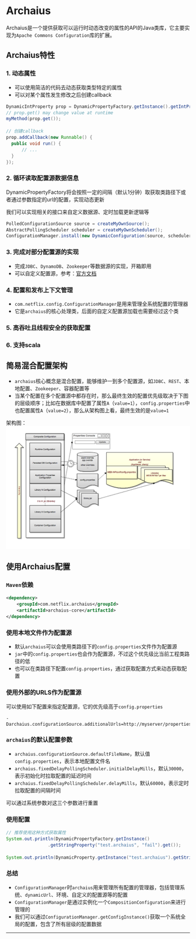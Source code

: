 # Archaius

Archaius是一个提供获取可以运行时动态改变的属性的API的Java类库，它主要实现为`Apache Commons Configuration`库的扩展。

## Archaius特性

### 1. 动态属性
- 可以使用简洁的代码去动态获取类型特定的属性
- 可以对某个属性发生修改之后创建callback
```java
DynamicIntProperty prop = DynamicPropertyFactory.getInstance().getIntProperty("myProperty", DEFAULT_VALUE);
// prop.get() may change value at runtime
myMethod(prop.get());

// 创建callback
prop.addCallback(new Runnable() {
  public void run() {
      // ...
  }
});
```

### 2. 循环读取配置源数据信息

DynamicPropertyFactory将会按照一定的间隔（默认1分钟）取获取类路径下或者通过参数指定的url的配置，实现动态更新

我们可以实现相关的接口来自定义数据源、定时加载更新逻辑等
```java
PolledConfigurationSource source = createMyOwnSource();
AbstractPollingScheduler scheduler = createMyOwnScheduler();
ConfigurationManager.install(new DynamicConfiguration(source, scheduler));
```

### 3. 完成对部分配置源的实现

- 完成`JDBC`、`DynamoDB`、`Zookeeper`等数据源的实现，开箱即用
- 可以自定义配置源，参考：[官方文档](https://github.com/Netflix/archaius/wiki/Users-Guide)

### 4. 配置和发布上下文管理

- `com.netflix.config.ConfigurationManager`是用来管理全系统配置的管理器
- 它是`archaius`的核心处理类，后面的自定义配置源加载也需要经过这个类

### 5. 高吞吐且线程安全的获取配置

### 6. 支持scala

## 简易混合配置架构

- `archaius`核心概念是混合配置，能够维护一到多个配置源，如`JDBC`、`REST`、本地配置、`Zookeeper`、容器配置等
- 当某个配置在多个配置源中都存在时，那么最终生效的配置优先级取决于下图的层级顺序；比如在数据库中配置了属性`A`（`value=1`），`config.properties`中也配置属性`A`（`value=2`），那么从架构图上看，最终生效的是`value=1`

架构图：
![archaius_架构图.png](img/archaius_1.png)

## 使用Archaius配置

### `Maven`依赖
```xml
<dependency>
    <groupId>com.netflix.archaius</groupId>
    <artifactId>archaius-core</artifactId>
</dependency>
```

### 使用本地文件作为配置源

- 默认`archaius`可以会使用类路径下的`config.properties`文件作为配置源
- `jar`中的`config.properties`也会作为配置源，不过这个优先级比当前工程类路径的低
- 也可以在类路径下配置`config.properties`，通过获取配置方式来动态获取配置

### 使用外部的URLS作为配置源

可以使用如下配置来指定配置源，它的优先级高于`config.properties`
```properties
-Darchaius.configurationSource.additionalUrls=http://myserver/properties
```

### `archaius`的默认配置参数

- `archaius.configurationSource.defaultFileName`，默认值`config.properties`，表示本地配置文件名
- `archaius.fixedDelayPollingScheduler.initialDelayMills`，默认`30000`，表示初始化时拉取配置的延迟时间
- `archaius.fixedDelayPollingScheduler.delayMills`，默认`60000`，表示定时拉取配置的间隔时间

可以通过系统参数对这三个参数进行重置

### 使用配置

```java
// 推荐使用这种方式获取属性
System.out.println(DynamicPropertyFactory.getInstance()
                .getStringProperty("test.archaius", "fail").get());

System.out.println(DynamicProperty.getInstance("test.archaius").getString());
```

### 总结

- `ConfigurationManager`时`archaius`用来管理所有配置的管理器，包括管理系统、`dynamicUrl`、环境、自定义的配置源等的配置
- `ConfigurationManager`是通过实例化一个`CompositionConfiguration`来进行管理的
- 我们可以通过`ConfigurationManager.getConfigInstance()`获取一个系统全局的配置，包含了所有层级的配置数据

----
